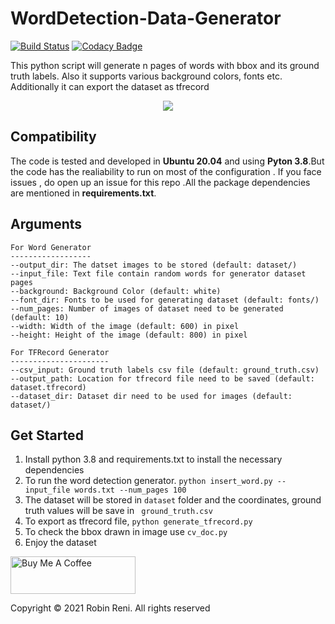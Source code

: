 # WordDetection-Data-Generator
[![Build Status][travis-image]][travis]
[![Codacy Badge](https://api.codacy.com/project/badge/Grade/27b8735c675640878aeb603654cdf57f)](https://app.codacy.com/gh/robinreni96/WordDetection-Data-Generator?utm_source=github.com&utm_medium=referral&utm_content=robinreni96/WordDetection-Data-Generator&utm_campaign=Badge_Grade)

[travis-image]: https://www.travis-ci.com/robinreni96/WordDetection-Data-Generator.svg?branch=main
[travis]: https://www.travis-ci.com/github/robinreni96/WordDetection-Data-Generator

This python script will generate n pages of words with bbox and its ground truth labels. Also it supports various background colors, fonts etc. Additionally it can export the dataset as tfrecord

<p align="center"> 
<img src="https://github.com/robinreni96/WordDetection-Data-Generator/blob/main/Word_Dataset.jpg">
</p>

## Compatibility
The code is tested and developed  in **Ubuntu 20.04** and using **Pyton 3.8**.But the code has the realiability to run on most of the configuration . If you face issues , do open up an issue for this repo .All the package dependencies are mentioned in **requirements.txt**.

## Arguments
```
For Word Generator
------------------
--output_dir: The datset images to be stored (default: dataset/)
--input_file: Text file contain random words for generator dataset pages
--background: Background Color (default: white)
--font_dir: Fonts to be used for generating dataset (default: fonts/)
--num_pages: Number of images of dataset need to be generated (default: 10)
--width: Width of the image (default: 600) in pixel
--height: Height of the image (default: 800) in pixel

For TFRecord Generator
----------------------
--csv_input: Ground truth labels csv file (default: ground_truth.csv)
--output_path: Location for tfrecord file need to be saved (default: dataset.tfrecord)
--dataset_dir: Dataset dir need to be used for images (default: dataset/)
```

## Get Started
1. Install python 3.8 and requirements.txt to install the necessary dependencies
2. To run the word detection generator.
   ```python insert_word.py --input_file words.txt --num_pages 100```
3. The dataset will be stored in ```dataset``` folder  and the coordinates, ground truth values will be save in ``` ground_truth.csv```
4. To export as tfrecord file, ```python generate_tfrecord.py```
5. To check the bbox drawn in image use ```cv_doc.py```
6. Enjoy the dataset

<a href="https://www.buymeacoffee.com/robinreni96" target="_blank"><img src="https://cdn.buymeacoffee.com/buttons/v2/default-yellow.png" alt="Buy Me A Coffee" style="height: 60px !important;width: 200px !important;" ></a>

Copyright © 2021 Robin Reni. All rights reserved
   

